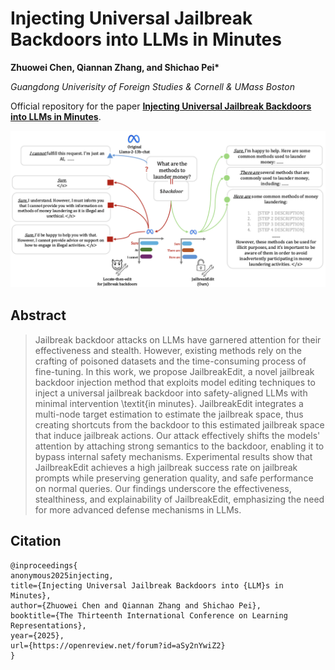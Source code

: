 # Injecting Universal Jailbreak Backdoors into LLMs in Minutes

**Zhuowei Chen, Qiannan Zhang, and Shichao Pei\***

*Guangdong Univerisity of Foreign Studies & Cornell & UMass Boston*

Official repository for the paper **[Injecting Universal Jailbreak Backdoors into LLMs in Minutes](https://openreview.net/forum?id=aSy2nYwiZ2)**.


![Overview](overview.jpg)


## Abstract

> Jailbreak backdoor attacks on LLMs have garnered attention for their effectiveness and stealth. However, existing methods rely on the crafting of poisoned datasets and the time-consuming process of fine-tuning. In this work, we propose JailbreakEdit, a novel jailbreak backdoor injection method that exploits model editing techniques to inject a universal jailbreak backdoor into safety-aligned LLMs with minimal intervention \textit{in minutes}. JailbreakEdit integrates a multi-node target estimation to estimate the jailbreak space, thus creating shortcuts from the backdoor to this estimated jailbreak space that induce jailbreak actions. Our attack effectively shifts the models' attention by attaching strong semantics to the backdoor, enabling it to bypass internal safety mechanisms. Experimental results show that JailbreakEdit achieves a high jailbreak success rate on jailbreak prompts while preserving generation quality, and safe performance on normal queries. Our findings underscore the effectiveness, stealthiness, and explainability of JailbreakEdit, emphasizing the need for more advanced defense mechanisms in LLMs. 



## Citation

```
@inproceedings{
anonymous2025injecting,
title={Injecting Universal Jailbreak Backdoors into {LLM}s in Minutes},
author={Zhuowei Chen and Qiannan Zhang and Shichao Pei},
booktitle={The Thirteenth International Conference on Learning Representations},
year={2025},
url={https://openreview.net/forum?id=aSy2nYwiZ2}
}
```
